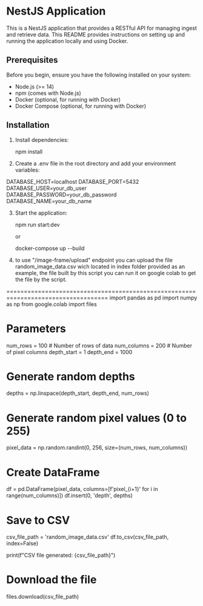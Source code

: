 # NestJS Application

This is a NestJS application that provides a RESTful API for managing ingest and retrieve data. This README provides instructions on setting up and running the application locally and using Docker.

## Prerequisites

Before you begin, ensure you have the following installed on your system:

- Node.js (>= 14)
- npm (comes with Node.js)
- Docker (optional, for running with Docker)
- Docker Compose (optional, for running with Docker)

## Installation

1. Install dependencies:


   npm install

2. Create a .env file in the root directory and add your environment variables:
  
  DATABASE_HOST=localhost
  DATABASE_PORT=5432
  DATABASE_USER=your_db_user
  DATABASE_PASSWORD=your_db_password
  DATABASE_NAME=your_db_name  

3. Start the application:


   npm run start:dev

   or 

   docker-compose up --build

4. to use "/image-frame/upload" endpoint you can upload the file random_image_data.csv wich located in index folder provided as an example, the file built by this script you can run it on google colab to get the file by the script.

===================================================================================
import pandas as pd
import numpy as np
from google.colab import files

# Parameters
num_rows = 100  # Number of rows of data
num_columns = 200  # Number of pixel columns
depth_start = 1
depth_end = 1000

# Generate random depths
depths = np.linspace(depth_start, depth_end, num_rows)

# Generate random pixel values (0 to 255)
pixel_data = np.random.randint(0, 256, size=(num_rows, num_columns))

# Create DataFrame
df = pd.DataFrame(pixel_data, columns=[f'pixel_{i+1}' for i in range(num_columns)])
df.insert(0, 'depth', depths)

# Save to CSV
csv_file_path = 'random_image_data.csv'
df.to_csv(csv_file_path, index=False)

print(f"CSV file generated: {csv_file_path}")

# Download the file
files.download(csv_file_path)
